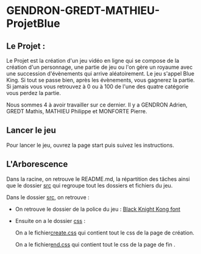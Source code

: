 # GENDRON-GREDT-MATHIEU-ProjetBlue

## **Le Projet** :

Le Projet est la création d'un jeu vidéo en ligne qui se compose de la création d'un personnage, une partie de jeu ou l'on gère un royaume avec une succession d'évènements qui arrive aléatoirement. Le jeu s'appel Blue King. Si tout se passe bien, après les évènements, vous gagnerez la partie. Si jamais vous vous retrouvez à 0 ou à 100 de l'une des quatre catégorie vous perdez la partie.


Nous sommes 4 à avoir travailler sur ce dernier. Il y a GENDRON Adrien, GREDT Mathis, MATHIEU Philippe et MONFORTE Pierre.

## Lancer le jeu

Pour lancer le jeu, ouvrez la page start puis suivez les instructions.

## L'Arborescence

Dans la racine, on retrouve le README.md, la répartition des tâches ainsi que le dossier [src](src) qui regroupe tout les dossiers et fichiers du jeu.

Dans le dossier [src](src), on retrouve :

* On retrouve le dossier de la police du jeu : [Black Knight Kong font](src\black-knight-kong-font)
* Ensuite on a le dossier [css](src\css) :

    On a le fichier[create.css](src\css\create.css) qui contient tout le css de la page de création.

    On a le fichier[end.css](src\css\end.css) qui contient tout le css de la page de fin .
